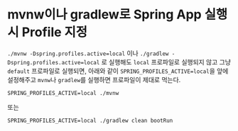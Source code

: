 # mvnw이나 gradlew로 Spring App 실행 시 Profile 지정

`./mvnw -Dspring.profiles.active=local` 이나 `./gradlew -Dspring.profiles.active=local` 로 실행해도 `local` 프로파일로 실행되지 않고 그냥 `default` 프로파일로 실행되면, 아래와 같이 `SPRING_PROFILES_ACTIVE=local`을 앞에 설정해주고 `mvnw`나 `gradlew`를 실행하면 프로파일이 제대로 먹는다.

```
SPRING_PROFILES_ACTIVE=local ./mvnw
```
또는
```
SPRING_PROFILES_ACTIVE=local ./gradlew clean bootRun
```
